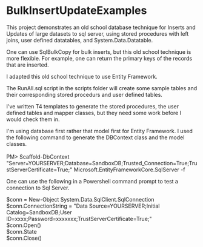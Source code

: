 # BulkInsertUpdateExamples

This project demonstrates an old school database technique for Inserts and Updates of large datasets to sql server, using stored procedures with left joins, user defined datatables, and System.Data.Datatable.

One can use SqlBulkCopy for bulk inserts, but this old school technique is more flexible. For example, one can return the primary keys of the records that are inserted.

I adapted this old school technique to use Entity Framework.

The RunAll.sql script in the scripts folder will create some sample tables and their corresponding stored procedurs and user defined tables.

I've written T4 templates to generate the stored procedures, the user defined tables and mapper classes, but they need some work before I would check them in.

I'm using database first rather that model first for Entity Framework.
I used the following command to generate the DBContext class and the model classes.<br><br>
PM>  Scaffold-DbContext "Server=YOURSERVER;Database=SandboxDB;Trusted_Connection=True;TrustServerCertificate=True;"  Microsoft.EntityFrameworkCore.SqlServer -f

One can use the following in a Powershell command prompt to test a connection to Sql Server.

$conn = New-Object System.Data.SqlClient.SqlConnection<br>
$conn.ConnectionString = "Data Source=YOURSERVER;Initial Catalog=SandboxDB;User ID=xxxx;Password=xxxxxxx;TrustServerCertificate=True;"<br>
$conn.Open()<br>
$conn.State<br>
$conn.Close()<br>

